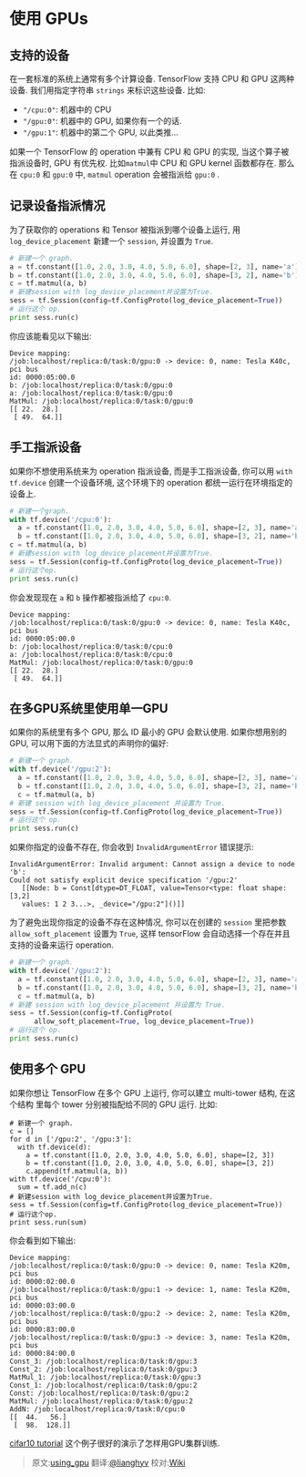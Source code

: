 # 使用 GPUs <a class="md-anchor" id="AUTOGENERATED-using-gpus"></a>

## 支持的设备 <a class="md-anchor" id="AUTOGENERATED-supported-devices"></a>

在一套标准的系统上通常有多个计算设备. TensorFlow 支持 CPU 和 GPU 这两种设备. 我们用指定字符串
`strings` 来标识这些设备. 比如:

*  `"/cpu:0"`: 机器中的 CPU
*  `"/gpu:0"`: 机器中的 GPU, 如果你有一个的话.
*  `"/gpu:1"`: 机器中的第二个 GPU, 以此类推...

如果一个 TensorFlow 的 operation 中兼有 CPU 和 GPU 的实现, 当这个算子被指派设备时, GPU 有优先权. 比如`matmul`中 CPU
和 GPU kernel 函数都存在. 那么在 `cpu:0` 和 `gpu:0` 中, `matmul` operation 会被指派给 `gpu:0` .

## 记录设备指派情况 <a class="md-anchor" id="AUTOGENERATED-logging-device-placement"></a>

为了获取你的 operations 和 Tensor 被指派到哪个设备上运行, 用 `log_device_placement` 新建一个 `session`, 并设置为 `True`.

```python
# 新建一个 graph.
a = tf.constant([1.0, 2.0, 3.0, 4.0, 5.0, 6.0], shape=[2, 3], name='a')
b = tf.constant([1.0, 2.0, 3.0, 4.0, 5.0, 6.0], shape=[3, 2], name='b')
c = tf.matmul(a, b)
# 新建session with log_device_placement并设置为True.
sess = tf.Session(config=tf.ConfigProto(log_device_placement=True))
# 运行这个 op.
print sess.run(c)
```

你应该能看见以下输出:

```
Device mapping:
/job:localhost/replica:0/task:0/gpu:0 -> device: 0, name: Tesla K40c, pci bus
id: 0000:05:00.0
b: /job:localhost/replica:0/task:0/gpu:0
a: /job:localhost/replica:0/task:0/gpu:0
MatMul: /job:localhost/replica:0/task:0/gpu:0
[[ 22.  28.]
 [ 49.  64.]]

```

## 手工指派设备 <a class="md-anchor" id="AUTOGENERATED-manual-device-placement"></a>

如果你不想使用系统来为 operation 指派设备, 而是手工指派设备, 你可以用 `with tf.device`
创建一个设备环境, 这个环境下的 operation 都统一运行在环境指定的设备上.

```python
# 新建一个graph.
with tf.device('/cpu:0'):
  a = tf.constant([1.0, 2.0, 3.0, 4.0, 5.0, 6.0], shape=[2, 3], name='a')
  b = tf.constant([1.0, 2.0, 3.0, 4.0, 5.0, 6.0], shape=[3, 2], name='b')
c = tf.matmul(a, b)
# 新建session with log_device_placement并设置为True.
sess = tf.Session(config=tf.ConfigProto(log_device_placement=True))
# 运行这个op.
print sess.run(c)
```

你会发现现在 `a` 和 `b` 操作都被指派给了 `cpu:0`.

```
Device mapping:
/job:localhost/replica:0/task:0/gpu:0 -> device: 0, name: Tesla K40c, pci bus
id: 0000:05:00.0
b: /job:localhost/replica:0/task:0/cpu:0
a: /job:localhost/replica:0/task:0/cpu:0
MatMul: /job:localhost/replica:0/task:0/gpu:0
[[ 22.  28.]
 [ 49.  64.]]
```

## 在多GPU系统里使用单一GPU<a class="md-anchor" id="AUTOGENERATED-using-a-single-gpu-on-a-multi-gpu-system"></a>

如果你的系统里有多个 GPU, 那么 ID 最小的 GPU 会默认使用. 如果你想用别的 GPU, 可以用下面的方法显式的声明你的偏好:

```python
# 新建一个 graph.
with tf.device('/gpu:2'):
  a = tf.constant([1.0, 2.0, 3.0, 4.0, 5.0, 6.0], shape=[2, 3], name='a')
  b = tf.constant([1.0, 2.0, 3.0, 4.0, 5.0, 6.0], shape=[3, 2], name='b')
  c = tf.matmul(a, b)
# 新建 session with log_device_placement 并设置为 True.
sess = tf.Session(config=tf.ConfigProto(log_device_placement=True))
# 运行这个 op.
print sess.run(c)
```

如果你指定的设备不存在, 你会收到 `InvalidArgumentError` 错误提示:

```
InvalidArgumentError: Invalid argument: Cannot assign a device to node 'b':
Could not satisfy explicit device specification '/gpu:2'
   [[Node: b = Const[dtype=DT_FLOAT, value=Tensor<type: float shape: [3,2]
   values: 1 2 3...>, _device="/gpu:2"]()]]
```

为了避免出现你指定的设备不存在这种情况, 你可以在创建的 `session` 里把参数 `allow_soft_placement` 设置为 `True`, 这样 tensorFlow 会自动选择一个存在并且支持的设备来运行 operation.

```python
# 新建一个 graph.
with tf.device('/gpu:2'):
  a = tf.constant([1.0, 2.0, 3.0, 4.0, 5.0, 6.0], shape=[2, 3], name='a')
  b = tf.constant([1.0, 2.0, 3.0, 4.0, 5.0, 6.0], shape=[3, 2], name='b')
  c = tf.matmul(a, b)
# 新建 session with log_device_placement 并设置为 True.
sess = tf.Session(config=tf.ConfigProto(
      allow_soft_placement=True, log_device_placement=True))
# 运行这个 op.
print sess.run(c)
```

## 使用多个 GPU <a class="md-anchor" id="AUTOGENERATED-using-multiple-gpus"></a>

如果你想让 TensorFlow 在多个 GPU 上运行, 你可以建立 multi-tower 结构, 在这个结构
里每个 tower 分别被指配给不同的 GPU 运行. 比如:

```
# 新建一个 graph.
c = []
for d in ['/gpu:2', '/gpu:3']:
  with tf.device(d):
    a = tf.constant([1.0, 2.0, 3.0, 4.0, 5.0, 6.0], shape=[2, 3])
    b = tf.constant([1.0, 2.0, 3.0, 4.0, 5.0, 6.0], shape=[3, 2])
    c.append(tf.matmul(a, b))
with tf.device('/cpu:0'):
  sum = tf.add_n(c)
# 新建session with log_device_placement并设置为True.
sess = tf.Session(config=tf.ConfigProto(log_device_placement=True))
# 运行这个op.
print sess.run(sum)
```

你会看到如下输出:

```
Device mapping:
/job:localhost/replica:0/task:0/gpu:0 -> device: 0, name: Tesla K20m, pci bus
id: 0000:02:00.0
/job:localhost/replica:0/task:0/gpu:1 -> device: 1, name: Tesla K20m, pci bus
id: 0000:03:00.0
/job:localhost/replica:0/task:0/gpu:2 -> device: 2, name: Tesla K20m, pci bus
id: 0000:83:00.0
/job:localhost/replica:0/task:0/gpu:3 -> device: 3, name: Tesla K20m, pci bus
id: 0000:84:00.0
Const_3: /job:localhost/replica:0/task:0/gpu:3
Const_2: /job:localhost/replica:0/task:0/gpu:3
MatMul_1: /job:localhost/replica:0/task:0/gpu:3
Const_1: /job:localhost/replica:0/task:0/gpu:2
Const: /job:localhost/replica:0/task:0/gpu:2
MatMul: /job:localhost/replica:0/task:0/gpu:2
AddN: /job:localhost/replica:0/task:0/cpu:0
[[  44.   56.]
 [  98.  128.]]
```

[cifar10 tutorial](tensorflow-zh/SOURCE/tutorials/deep_cnn/index.md) 这个例子很好的演示了怎样用GPU集群训练.

> 原文:[using_gpu](http://tensorflow.org/how_tos/using_gpu/index.md)
翻译:[@lianghyv](https://github.com/lianghyv) 校对:[Wiki](https://github.com/jikexueyuanwiki)
